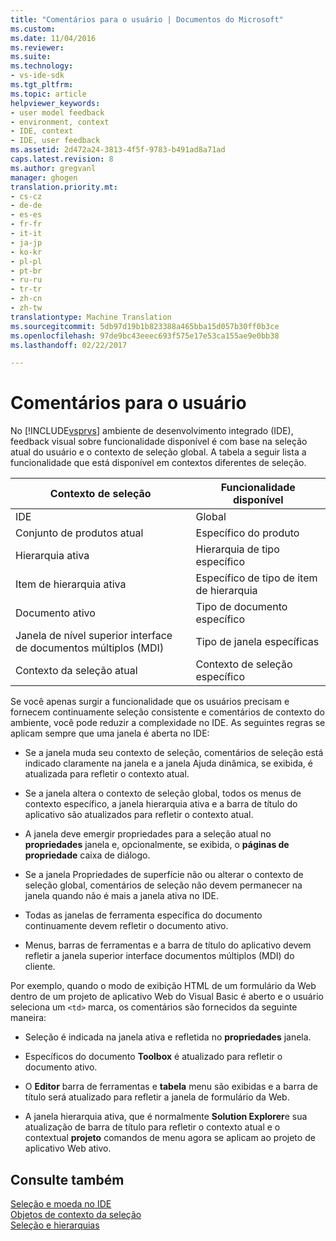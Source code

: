 ```yaml
---
title: "Comentários para o usuário | Documentos do Microsoft"
ms.custom: 
ms.date: 11/04/2016
ms.reviewer: 
ms.suite: 
ms.technology:
- vs-ide-sdk
ms.tgt_pltfrm: 
ms.topic: article
helpviewer_keywords:
- user model feedback
- environment, context
- IDE, context
- IDE, user feedback
ms.assetid: 2d472a24-3813-4f5f-9783-b491ad8a71ad
caps.latest.revision: 8
ms.author: gregvanl
manager: ghogen
translation.priority.mt:
- cs-cz
- de-de
- es-es
- fr-fr
- it-it
- ja-jp
- ko-kr
- pl-pl
- pt-br
- ru-ru
- tr-tr
- zh-cn
- zh-tw
translationtype: Machine Translation
ms.sourcegitcommit: 5db97d19b1b823388a465bba15d057b30ff0b3ce
ms.openlocfilehash: 97de9bc43eeec693f575e17e53ca155ae9e0bb38
ms.lasthandoff: 02/22/2017

---
```

# <a name="feedback-to-the-user"></a>Comentários para o usuário
No [!INCLUDE[vsprvs](../../code-quality/includes/vsprvs_md.md)] ambiente de desenvolvimento integrado (IDE), feedback visual sobre funcionalidade disponível é com base na seleção atual do usuário e o contexto de seleção global. A tabela a seguir lista a funcionalidade que está disponível em contextos diferentes de seleção.  
  
|Contexto de seleção|Funcionalidade disponível|  
|-----------------------|-----------------------------|  
|IDE|Global|  
|Conjunto de produtos atual|Específico do produto|  
|Hierarquia ativa|Hierarquia de tipo específico|  
|Item de hierarquia ativa|Específico de tipo de item de hierarquia|  
|Documento ativo|Tipo de documento específico|  
|Janela de nível superior interface de documentos múltiplos (MDI)|Tipo de janela específicas|  
|Contexto da seleção atual|Contexto de seleção específico|  
  
 Se você apenas surgir a funcionalidade que os usuários precisam e fornecem continuamente seleção consistente e comentários de contexto do ambiente, você pode reduzir a complexidade no IDE. As seguintes regras se aplicam sempre que uma janela é aberta no IDE:  
  
-   Se a janela muda seu contexto de seleção, comentários de seleção está indicado claramente na janela e a janela Ajuda dinâmica, se exibida, é atualizada para refletir o contexto atual.  
  
-   Se a janela altera o contexto de seleção global, todos os menus de contexto específico, a janela hierarquia ativa e a barra de título do aplicativo são atualizados para refletir o contexto atual.  
  
-   A janela deve emergir propriedades para a seleção atual no **propriedades** janela e, opcionalmente, se exibida, o **páginas de propriedade** caixa de diálogo.  
  
-   Se a janela Propriedades de superfície não ou alterar o contexto de seleção global, comentários de seleção não devem permanecer na janela quando não é mais a janela ativa no IDE.  
  
-   Todas as janelas de ferramenta específica do documento continuamente devem refletir o documento ativo.  
  
-   Menus, barras de ferramentas e a barra de título do aplicativo devem refletir a janela superior interface documentos múltiplos (MDI) do cliente.  
  
 Por exemplo, quando o modo de exibição HTML de um formulário da Web dentro de um projeto de aplicativo Web do Visual Basic é aberto e o usuário seleciona um `<td>` marca, os comentários são fornecidos da seguinte maneira:  
  
-   Seleção é indicada na janela ativa e refletida no **propriedades** janela.  
  
-   Específicos do documento **Toolbox** é atualizado para refletir o documento ativo.  
  
-   O **Editor** barra de ferramentas e **tabela** menu são exibidas e a barra de título será atualizado para refletir a janela de formulário da Web.  
  
-   A janela hierarquia ativa, que é normalmente **Solution Explorer**e sua atualização de barra de título para refletir o contexto atual e o contextual **projeto** comandos de menu agora se aplicam ao projeto de aplicativo Web ativo.  
  
## <a name="see-also"></a>Consulte também  
 [Seleção e moeda no IDE](../../extensibility/internals/selection-and-currency-in-the-ide.md)   
 [Objetos de contexto da seleção](../../extensibility/internals/selection-context-objects.md)   
 [Seleção e hierarquias](../../extensibility/internals/hierarchies-and-selection.md)
